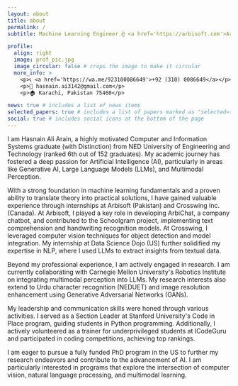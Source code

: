 ```yaml
---
layout: about
title: about
permalink: /
subtitle: Machine Learning Engineer @ <a href='https://arbisoft.com'>Arbisoft</a>

profile:
  align: right
  image: prof_pic.jpg
  image_circular: false # crops the image to make it circular
  more_info: >
    <p>📞 <a href='https://wa.me/923100086649'>+92 (310) 0086649</a></p>
    <p>📧 hasnain.ai3142@gmail.com</p>
    <p>🏠 Karachi, Pakistan 75460</p>

news: true # includes a list of news items
selected_papers: true # includes a list of papers marked as "selected={true}"
social: true # includes social icons at the bottom of the page
---
```


I am Hasnain Ali Arain, a highly motivated Computer and Information Systems graduate (with Distinction) from NED University of Engineering and Technology (ranked 6th out of 152 graduates). My academic journey has fostered a deep passion for Artificial Intelligence (AI), particularly in areas like Generative AI, Large Language Models (LLMs), and Multimodal Perception.

With a strong foundation in machine learning fundamentals and a proven ability to translate theory into practical solutions, I have gained valuable experience through internships at Arbisoft (Pakistan) and Crosswing Inc. (Canada). At Arbisoft, I played a key role in developing ArbiChat, a company chatbot, and contributed to the Schoolgram project, implementing text comprehension and handwriting recognition models. At Crosswing, I leveraged computer vision techniques for object detection and model integration. My internship at Data Science Dojo (US) further solidified my expertise in NLP, where I used LLMs to extract insights from textual data.

Beyond my professional experience, I am actively engaged in research. I am currently collaborating with Carnegie Mellon University's Robotics Institute on integrating multimodal perception into LLMs.  My research interests also extend to Urdu character recognition (NEDUET) and image resolution enhancement using Generative Adversarial Networks (GANs).

My leadership and communication skills were honed through various activities. I served as a Section Leader at Stanford University's Code in Place program, guiding students in Python programming. Additionally, I actively volunteered as a trainer for underprivileged students at ICodeGuru and participated in coding competitions, achieving top rankings.

I am eager to pursue a fully funded PhD program in the US to further my research endeavors and contribute to the advancement of AI. I am particularly interested in programs that explore the intersection of computer vision, natural language processing, and multimodal learning.
